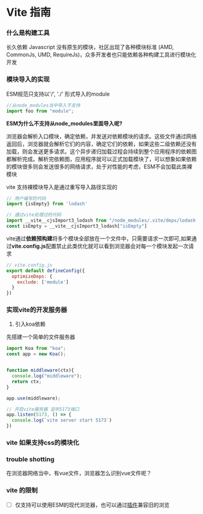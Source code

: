 
# Vite 指南

### 什么是构建工具

长久依赖 Javascript 没有原生的模块，社区出现了各种模块标准 (AMD, CommonJs, UMD, RequireJs)，众多开发者也只能依赖各种构建工具进行模块化开发


### 模块导入的实现
ESM规范只支持以'/', './' 形式导入的module
```js
//从node_modules当中导入不支持
import foo from "module";
```
**ESM为什么不支持从node_modules里面导入呢?**

浏览器会解析入口模块，确定依赖，并发送对依赖模块的请求。这些文件通过网络返回后，浏览器就会解析它们的内容，确定它们的依赖，如果这些二级依赖还没有加载，则会发送更多请求。这个异步递归加载过程会持续到整个应用程序的依赖图都解析完成。解析完依赖图，应用程序就可以正式加载模块了，可以想象如果依赖的模块很多则会发送很多的网络请求，处于对性能的考虑，ESM不会加载此类裸模块

vite 支持裸模块导入是通过重写导入路径实现的

```js
// 用户编写的代码
import {isEmpty} from 'lodash'

// 通过vite处理过的代码
import __vite__cjsImport3_lodash from "/node_modules/.vite/deps/lodash.js?v=c2494383";
const isEmpty = __vite__cjsImport3_lodash["isEmpty"]
```
vite通过**依赖预构建**将多个模块全部放在一个文件中，只需要请求一次即可,如果通过**vite.config.js**配置禁止此类优化就可以看到浏览器会对每一个模块发起一次请求

```js
// vite.config.js
export default defineConfig({
  optimizeDeps: {
    exclude: ['module']
  }
})
```

### 实现vite的开发服务器

1. 引入koa依赖

先搭建一个简单的文件服务器
```js
import Koa from "koa";
const app = new Koa();


function middleware(ctx){
  console.log("middleware");
  return ctx;
}

app.use(middleware);

// 开启vite服务器 监听5173端口
app.listen(5173, () => {
  console.log(`vite server start 5173`)
})
```


### vite 如果支持css的模块化


### trouble shotting
在浏览器网络当中，有vue文件，浏览器怎么识别vue文件呢？

### vite 的限制
* [ ] 仅支持可以使用ESM的现代浏览器，也可以通过[插件](https://github.com/vitejs/vite/tree/main/packages/plugin-legacy)兼容旧的浏览
